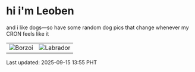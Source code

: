 # hi i'm Leoben

and i like dogs—so have some random dog pics that change whenever my CRON feels like it

|  |  |
|--------|----------|
| ![Borzoi](https://random-dog-vercel.vercel.app/api/random-borzoi?v=1757915707) | ![Labrador](https://random-dog-vercel.vercel.app/api/random-labrador?v=1757915707) |

Last updated: 2025-09-15 13:55 PHT
